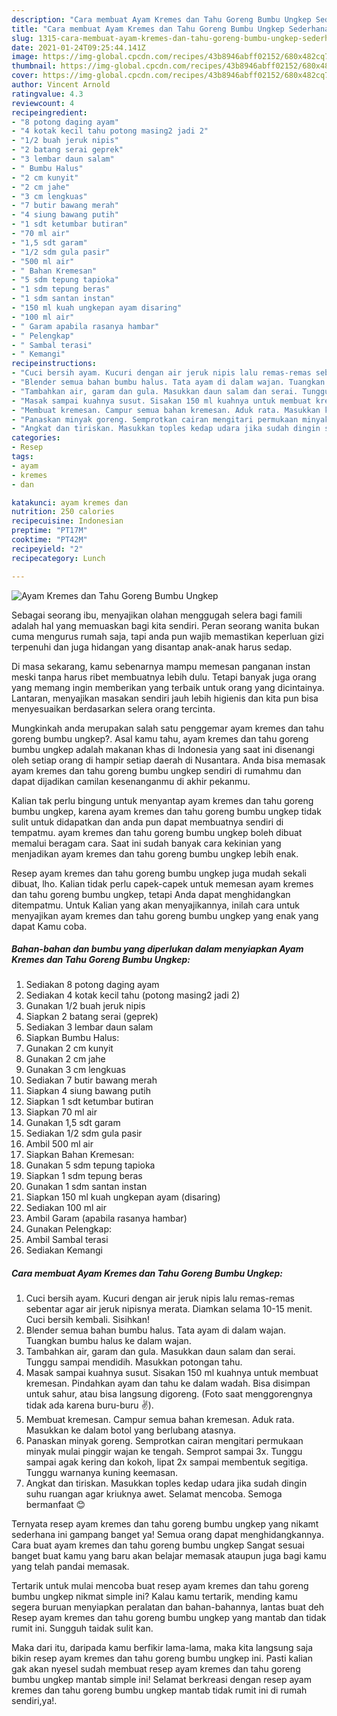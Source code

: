 ```yaml
---
description: "Cara membuat Ayam Kremes dan Tahu Goreng Bumbu Ungkep Sederhana Untuk Jualan"
title: "Cara membuat Ayam Kremes dan Tahu Goreng Bumbu Ungkep Sederhana Untuk Jualan"
slug: 1315-cara-membuat-ayam-kremes-dan-tahu-goreng-bumbu-ungkep-sederhana-untuk-jualan
date: 2021-01-24T09:25:44.141Z
image: https://img-global.cpcdn.com/recipes/43b8946abff02152/680x482cq70/ayam-kremes-dan-tahu-goreng-bumbu-ungkep-foto-resep-utama.jpg
thumbnail: https://img-global.cpcdn.com/recipes/43b8946abff02152/680x482cq70/ayam-kremes-dan-tahu-goreng-bumbu-ungkep-foto-resep-utama.jpg
cover: https://img-global.cpcdn.com/recipes/43b8946abff02152/680x482cq70/ayam-kremes-dan-tahu-goreng-bumbu-ungkep-foto-resep-utama.jpg
author: Vincent Arnold
ratingvalue: 4.3
reviewcount: 4
recipeingredient:
- "8 potong daging ayam"
- "4 kotak kecil tahu potong masing2 jadi 2"
- "1/2 buah jeruk nipis"
- "2 batang serai geprek"
- "3 lembar daun salam"
- " Bumbu Halus"
- "2 cm kunyit"
- "2 cm jahe"
- "3 cm lengkuas"
- "7 butir bawang merah"
- "4 siung bawang putih"
- "1 sdt ketumbar butiran"
- "70 ml air"
- "1,5 sdt garam"
- "1/2 sdm gula pasir"
- "500 ml air"
- " Bahan Kremesan"
- "5 sdm tepung tapioka"
- "1 sdm tepung beras"
- "1 sdm santan instan"
- "150 ml kuah ungkepan ayam disaring"
- "100 ml air"
- " Garam apabila rasanya hambar"
- " Pelengkap"
- " Sambal terasi"
- " Kemangi"
recipeinstructions:
- "Cuci bersih ayam. Kucuri dengan air jeruk nipis lalu remas-remas sebentar agar air jeruk nipisnya merata. Diamkan selama 10-15 menit. Cuci bersih kembali. Sisihkan!"
- "Blender semua bahan bumbu halus. Tata ayam di dalam wajan. Tuangkan bumbu halus ke dalam wajan."
- "Tambahkan air, garam dan gula. Masukkan daun salam dan serai. Tunggu sampai mendidih. Masukkan potongan tahu."
- "Masak sampai kuahnya susut. Sisakan 150 ml kuahnya untuk membuat kremesan. Pindahkan ayam dan tahu ke dalam wadah. Bisa disimpan untuk sahur, atau bisa langsung digoreng. (Foto saat menggorengnya tidak ada karena buru-buru ✌)."
- "Membuat kremesan. Campur semua bahan kremesan. Aduk rata. Masukkan ke dalam botol yang berlubang atasnya."
- "Panaskan minyak goreng. Semprotkan cairan mengitari permukaan minyak mulai pinggir wajan ke tengah. Semprot sampai 3x. Tunggu sampai agak kering dan kokoh, lipat 2x sampai membentuk segitiga. Tunggu warnanya kuning keemasan."
- "Angkat dan tiriskan. Masukkan toples kedap udara jika sudah dingin suhu ruangan agar kriuknya awet. Selamat mencoba. Semoga bermanfaat 😊"
categories:
- Resep
tags:
- ayam
- kremes
- dan

katakunci: ayam kremes dan 
nutrition: 250 calories
recipecuisine: Indonesian
preptime: "PT17M"
cooktime: "PT42M"
recipeyield: "2"
recipecategory: Lunch

---
```



![Ayam Kremes dan Tahu Goreng Bumbu Ungkep](https://img-global.cpcdn.com/recipes/43b8946abff02152/680x482cq70/ayam-kremes-dan-tahu-goreng-bumbu-ungkep-foto-resep-utama.jpg)

Sebagai seorang ibu, menyajikan olahan menggugah selera bagi famili adalah hal yang memuaskan bagi kita sendiri. Peran seorang  wanita bukan cuma mengurus rumah saja, tapi anda pun wajib memastikan keperluan gizi terpenuhi dan juga hidangan yang disantap anak-anak harus sedap.

Di masa  sekarang, kamu sebenarnya mampu memesan panganan instan meski tanpa harus ribet membuatnya lebih dulu. Tetapi banyak juga orang yang memang ingin memberikan yang terbaik untuk orang yang dicintainya. Lantaran, menyajikan masakan sendiri jauh lebih higienis dan kita pun bisa menyesuaikan berdasarkan selera orang tercinta. 



Mungkinkah anda merupakan salah satu penggemar ayam kremes dan tahu goreng bumbu ungkep?. Asal kamu tahu, ayam kremes dan tahu goreng bumbu ungkep adalah makanan khas di Indonesia yang saat ini disenangi oleh setiap orang di hampir setiap daerah di Nusantara. Anda bisa memasak ayam kremes dan tahu goreng bumbu ungkep sendiri di rumahmu dan dapat dijadikan camilan kesenanganmu di akhir pekanmu.

Kalian tak perlu bingung untuk menyantap ayam kremes dan tahu goreng bumbu ungkep, karena ayam kremes dan tahu goreng bumbu ungkep tidak sulit untuk didapatkan dan anda pun dapat membuatnya sendiri di tempatmu. ayam kremes dan tahu goreng bumbu ungkep boleh dibuat memalui beragam cara. Saat ini sudah banyak cara kekinian yang menjadikan ayam kremes dan tahu goreng bumbu ungkep lebih enak.

Resep ayam kremes dan tahu goreng bumbu ungkep juga mudah sekali dibuat, lho. Kalian tidak perlu capek-capek untuk memesan ayam kremes dan tahu goreng bumbu ungkep, tetapi Anda dapat menghidangkan ditempatmu. Untuk Kalian yang akan menyajikannya, inilah cara untuk menyajikan ayam kremes dan tahu goreng bumbu ungkep yang enak yang dapat Kamu coba.

<!--inarticleads1-->

##### Bahan-bahan dan bumbu yang diperlukan dalam menyiapkan Ayam Kremes dan Tahu Goreng Bumbu Ungkep:

1. Sediakan 8 potong daging ayam
1. Sediakan 4 kotak kecil tahu (potong masing2 jadi 2)
1. Gunakan 1/2 buah jeruk nipis
1. Siapkan 2 batang serai (geprek)
1. Sediakan 3 lembar daun salam
1. Siapkan  Bumbu Halus:
1. Gunakan 2 cm kunyit
1. Gunakan 2 cm jahe
1. Gunakan 3 cm lengkuas
1. Sediakan 7 butir bawang merah
1. Siapkan 4 siung bawang putih
1. Siapkan 1 sdt ketumbar butiran
1. Siapkan 70 ml air
1. Gunakan 1,5 sdt garam
1. Sediakan 1/2 sdm gula pasir
1. Ambil 500 ml air
1. Siapkan  Bahan Kremesan:
1. Gunakan 5 sdm tepung tapioka
1. Siapkan 1 sdm tepung beras
1. Gunakan 1 sdm santan instan
1. Siapkan 150 ml kuah ungkepan ayam (disaring)
1. Sediakan 100 ml air
1. Ambil  Garam (apabila rasanya hambar)
1. Gunakan  Pelengkap:
1. Ambil  Sambal terasi
1. Sediakan  Kemangi




<!--inarticleads2-->

##### Cara membuat Ayam Kremes dan Tahu Goreng Bumbu Ungkep:

1. Cuci bersih ayam. Kucuri dengan air jeruk nipis lalu remas-remas sebentar agar air jeruk nipisnya merata. Diamkan selama 10-15 menit. Cuci bersih kembali. Sisihkan!
1. Blender semua bahan bumbu halus. Tata ayam di dalam wajan. Tuangkan bumbu halus ke dalam wajan.
1. Tambahkan air, garam dan gula. Masukkan daun salam dan serai. Tunggu sampai mendidih. Masukkan potongan tahu.
1. Masak sampai kuahnya susut. Sisakan 150 ml kuahnya untuk membuat kremesan. Pindahkan ayam dan tahu ke dalam wadah. Bisa disimpan untuk sahur, atau bisa langsung digoreng. (Foto saat menggorengnya tidak ada karena buru-buru ✌).
1. Membuat kremesan. Campur semua bahan kremesan. Aduk rata. Masukkan ke dalam botol yang berlubang atasnya.
1. Panaskan minyak goreng. Semprotkan cairan mengitari permukaan minyak mulai pinggir wajan ke tengah. Semprot sampai 3x. Tunggu sampai agak kering dan kokoh, lipat 2x sampai membentuk segitiga. Tunggu warnanya kuning keemasan.
1. Angkat dan tiriskan. Masukkan toples kedap udara jika sudah dingin suhu ruangan agar kriuknya awet. Selamat mencoba. Semoga bermanfaat 😊




Ternyata resep ayam kremes dan tahu goreng bumbu ungkep yang nikamt sederhana ini gampang banget ya! Semua orang dapat menghidangkannya. Cara buat ayam kremes dan tahu goreng bumbu ungkep Sangat sesuai banget buat kamu yang baru akan belajar memasak ataupun juga bagi kamu yang telah pandai memasak.

Tertarik untuk mulai mencoba buat resep ayam kremes dan tahu goreng bumbu ungkep nikmat simple ini? Kalau kamu tertarik, mending kamu segera buruan menyiapkan peralatan dan bahan-bahannya, lantas buat deh Resep ayam kremes dan tahu goreng bumbu ungkep yang mantab dan tidak rumit ini. Sungguh taidak sulit kan. 

Maka dari itu, daripada kamu berfikir lama-lama, maka kita langsung saja bikin resep ayam kremes dan tahu goreng bumbu ungkep ini. Pasti kalian gak akan nyesel sudah membuat resep ayam kremes dan tahu goreng bumbu ungkep mantab simple ini! Selamat berkreasi dengan resep ayam kremes dan tahu goreng bumbu ungkep mantab tidak rumit ini di rumah sendiri,ya!.


